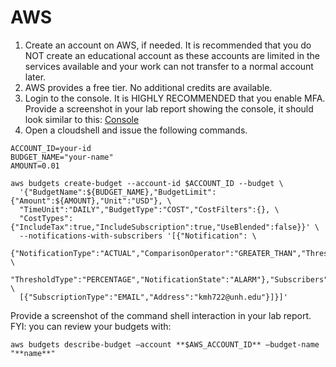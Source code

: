 # AWS												
1.	Create an account on AWS, if needed.  It is recommended that you do NOT create an educational account as these accounts are limited in the services available and your work can not transfer to a normal account later.
2.	AWS provides a free tier. No additional credits are available.
3.	Login to the console. It is HIGHLY RECOMMENDED that you enable MFA.  Provide a screenshot in your lab report showing the console, it should look similar to this:
[Console](Lab1-AWS-console.png)
4.	Open a cloudshell and issue the following commands. 

```
ACCOUNT_ID=your-id
BUDGET_NAME="your-name"
AMOUNT=0.01
```
```
aws budgets create-budget --account-id $ACCOUNT_ID --budget \
  '{"BudgetName":${BUDGET_NAME},"BudgetLimit":{"Amount":${AMOUNT},"Unit":"USD"}, \
  "TimeUnit":"DAILY","BudgetType":"COST","CostFilters":{}, \
  "CostTypes":{"IncludeTax":true,"IncludeSubscription":true,"UseBlended":false}}' \
  --notifications-with-subscribers '[{"Notification": \
  {"NotificationType":"ACTUAL","ComparisonOperator":"GREATER_THAN","Threshold":1.0, \
  "ThresholdType":"PERCENTAGE","NotificationState":"ALARM"},"Subscribers": \
  [{"SubscriptionType":"EMAIL","Address":"kmh722@unh.edu"}]}]'
```

Provide a screenshot of the command shell interaction in your lab report. FYI: you can review your budgets with:
```
aws budgets describe-budget –account **$AWS_ACCOUNT_ID** –budget-name "**name**"
```
